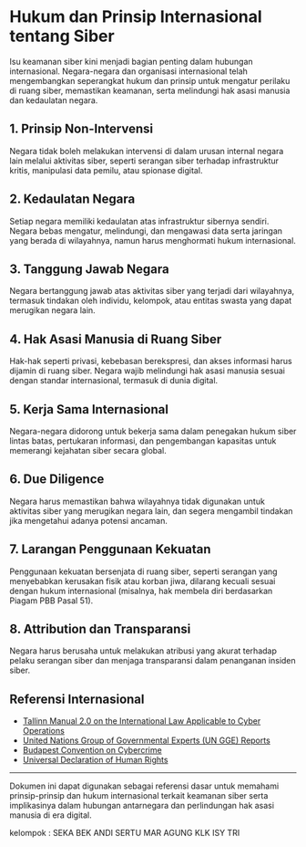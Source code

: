 # Hukum dan Prinsip Internasional tentang Siber

Isu keamanan siber kini menjadi bagian penting dalam hubungan internasional. Negara-negara dan organisasi internasional telah mengembangkan seperangkat hukum dan prinsip untuk mengatur perilaku di ruang siber, memastikan keamanan, serta melindungi hak asasi manusia dan kedaulatan negara.

## 1. Prinsip Non-Intervensi

Negara tidak boleh melakukan intervensi di dalam urusan internal negara lain melalui aktivitas siber, seperti serangan siber terhadap infrastruktur kritis, manipulasi data pemilu, atau spionase digital.

## 2. Kedaulatan Negara

Setiap negara memiliki kedaulatan atas infrastruktur sibernya sendiri. Negara bebas mengatur, melindungi, dan mengawasi data serta jaringan yang berada di wilayahnya, namun harus menghormati hukum internasional.

## 3. Tanggung Jawab Negara

Negara bertanggung jawab atas aktivitas siber yang terjadi dari wilayahnya, termasuk tindakan oleh individu, kelompok, atau entitas swasta yang dapat merugikan negara lain.

## 4. Hak Asasi Manusia di Ruang Siber

Hak-hak seperti privasi, kebebasan berekspresi, dan akses informasi harus dijamin di ruang siber. Negara wajib melindungi hak asasi manusia sesuai dengan standar internasional, termasuk di dunia digital.

## 5. Kerja Sama Internasional

Negara-negara didorong untuk bekerja sama dalam penegakan hukum siber lintas batas, pertukaran informasi, dan pengembangan kapasitas untuk memerangi kejahatan siber secara global.

## 6. Due Diligence

Negara harus memastikan bahwa wilayahnya tidak digunakan untuk aktivitas siber yang merugikan negara lain, dan segera mengambil tindakan jika mengetahui adanya potensi ancaman.

## 7. Larangan Penggunaan Kekuatan

Penggunaan kekuatan bersenjata di ruang siber, seperti serangan yang menyebabkan kerusakan fisik atau korban jiwa, dilarang kecuali sesuai dengan hukum internasional (misalnya, hak membela diri berdasarkan Piagam PBB Pasal 51).

## 8. Attribution dan Transparansi

Negara harus berusaha untuk melakukan atribusi yang akurat terhadap pelaku serangan siber dan menjaga transparansi dalam penanganan insiden siber.

## Referensi Internasional

- [Tallinn Manual 2.0 on the International Law Applicable to Cyber Operations](https://ccdcoe.org/research/tallinn-manual/)
- [United Nations Group of Governmental Experts (UN GGE) Reports](https://www.un.org/disarmament/ict-security/)
- [Budapest Convention on Cybercrime](https://www.coe.int/en/web/cybercrime/the-budapest-convention)
- [Universal Declaration of Human Rights](https://www.un.org/en/about-us/universal-declaration-of-human-rights)

---

Dokumen ini dapat digunakan sebagai referensi dasar untuk memahami prinsip-prinsip dan hukum internasional terkait keamanan siber serta implikasinya dalam hubungan antarnegara dan perlindungan hak asasi manusia di era digital.

kelompok :
SEKA BEK ANDI
SERTU MAR AGUNG
KLK ISY TRI
